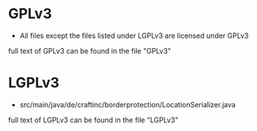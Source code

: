# GPLv3
* All files except the files listed under LGPLv3 are licensed under GPLv3

full text of GPLv3 can be found in the file "GPLv3"


# LGPLv3
* src/main/java/de/craftinc/borderprotection/LocationSerializer.java

full text of LGPLv3 can be found in the file "LGPLv3"
